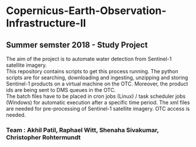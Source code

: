 # Copernicus-Earth-Observation-Infrastructure-II
Summer semster 2018 - Study Project
---------------------------------------------------------
The aim of the project is to automate water detection from Sentinel-1 satellite imagery.  
This repository contains scripts to get this process running. The python scripts are for searching, downloading and ingesting, unzipping and storing Sentinel-1 products on a virtual machine on the OTC. Moreover, the product ids are being sent to DMS queues in the OTC.  
The batch files have to be placed in cron jobs (Linux) / task scheduler jobs (Windows) for automatic execution after a specific time period. The xml files are needed for pre-processing of Sentinel-1 satellite imagery.
OTC access is needed.
### Team : Akhil Patil, Raphael Witt, Shenaha Sivakumar, Christopher Rohtermundt
